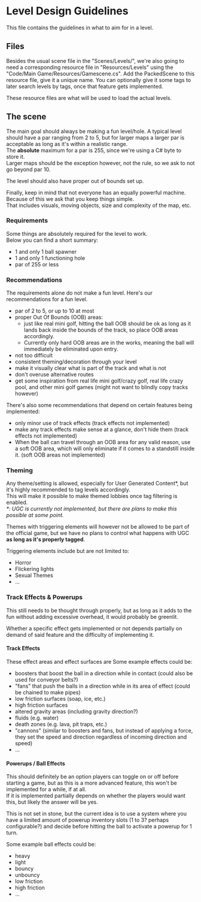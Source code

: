 # Level Design Guidelines
This file contains the guidelines in what to aim for in a level.

## Files
Besides the usual scene file in the "Scenes/Levels/", we're also going to need a corresponding resource file in "Resources/Levels" using the "Code/Main Game/Resources/Gamescene.cs".
Add the PackedScene to this resource file, give it a unique name.
You can optionally give it some tags to later search levels by tags, once that feature gets implemented.

These resource files are what will be used to load the actual levels.

## The scene
The main goal should always be making a fun level/hole.
A typical level should have a par ranging from 2 to 5, but for larger maps a larger par is acceptable as long as it's within a realistic range.  
The **absolute** maximum for a par is 255, since we're using a C# byte to store it.  
Larger maps should be the exception however, not the rule, so we ask to not go beyond par 10.

The level should also have proper out of bounds set up.

Finally, keep in mind that not everyone has an equally powerful machine.  
Because of this we ask that you keep things simple.  
That includes visuals, moving objects, size and complexity of the map, etc.

### Requirements
Some things are absolutely required for the level to work.  
Below you can find a short summary:
- 1 and only 1 ball spawner
- 1 and only 1 functioning hole
- par of 255 or less

### Recommendations
The requirements alone do not make a fun level.
Here's our recommendations for a fun level.
- par of 2 to 5, or up to 10 at most
- proper Out Of Bounds (OOB) areas:
	- just like real mini golf, hitting the ball OOB should be ok as long as it lands back inside the bounds of the track, so place OOB areas accordingly.
	- Currently only hard OOB areas are in the works, meaning the ball will immediately be eliminated upon entry.
- not too difficult
- consistent theming/decoration through your level
- make it visually clear what is part of the track and what is not
- don't overuse alternative routes
- get some inspiration from real life mini golf/crazy golf, real life crazy pool, and other mini golf games (might not want to blindly copy tracks however)

There's also some recommendations that depend on certain features being implemented:
- only minor use of track effects (track effects not implemented)
- make any track effects make sense at a glance, don't hide them (track effects not implemented)
- When the ball can travel through an OOB area for any valid reason, use a soft OOB area, which will only eliminate if it comes to a standstill inside it. (soft OOB areas not implemented)

### Theming
Any theme/setting is allowed, especially for User Generated Content\*, but it's highly recommended to tag levels accordingly.  
This will make it possible to make themed lobbies once tag filtering is enabled.  
*\*: UGC is currently not implemented, but there are plans to make this possible at some point.*

Themes with triggering elements will however not be allowed to be part of the official game, but we have no plans to control what happens with UGC **as long as it's properly tagged**.

Triggering elements include but are not limited to:
- Horror
- Flickering lights
- Sexual Themes
- ...

### Track Effects & Powerups
This still needs to be thought through properly, but as long as it adds to the fun without adding excessive overhead, it would probably be greenlit.

Whether a specific effect gets implemented or not depends partially on demand of said feature and the difficulty of implementing it.

#### Track Effects
These effect areas and effect surfaces are 
Some example effects could be:
- boosters that boost the ball in a direction while in contact (could also be used for conveyor belts?)
- "fans" that push the balls in a direction while in its area of effect (could be chained to make pipes)
- low friction surfaces (soap, ice, etc.)
- high friction surfaces
- altered gravity areas (including gravity direction?)
- fluids (e.g. water)
- death zones (e.g. lava, pit traps, etc.)
- "cannons" (similar to boosters and fans, but instead of applying a force, they set the speed and direction regardless of incoming direction and speed)
- ...

#### Powerups / Ball Effects
This should definitely be an option players can toggle on or off before starting a game, but as this is a more advanced feature, this won't be implemented for a while, if at all.  
If it is implemented partially depends on whether the players would want this, but likely the answer will be yes.

This is not set in stone, but the current idea is to use a system where you have a limited amount of powerup inventory slots (1 to 3? perhaps configurable?) and decide before hitting the ball to activate a powerup for 1 turn.

Some example ball effects could be:
- heavy
- light
- bouncy
- unbouncy
- low friction
- high friction
- ...
